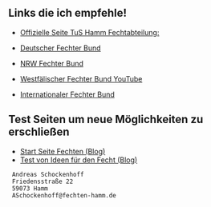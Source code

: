 ## Links die ich empfehle!

* [Offizielle Seite TuS Hamm Fechtabteilung:](https://www.tus59hamm.de/fechten)

* [Deutscher Fechter Bund](http://fechten.org)
* [NRW Fechter Bund](https://fechten.nrw/) 
* [Westfälischer Fechter Bund YouTube](https://www.youtube.com/channel/UCZtBHLQiJAdtSVKeiN5uN4g/featured)
* [Internationaler Fechter Bund](https://fie.org/)

## Test Seiten um neue Möglichkeiten zu erschließen

* [Start Seite Fechten (Blog)](https://blog.fechten-hamm.de/)
* [Test von Ideen für den Fecht (Blog)](https://test-blog.fechten-hamm.de/)

```
 Andreas Schockenhoff 
 Friedensstraße 22
 59073 Hamm
 ASchockenhoff@fechten-hamm.de
```
